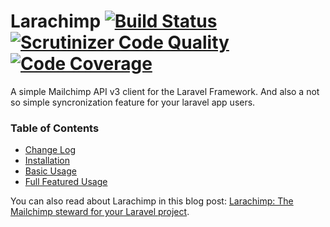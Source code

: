 # Larachimp [![Build Status](https://travis-ci.org/diegocaprioli/larachimp.svg?branch=master)](https://travis-ci.org/diegocaprioli/larachimp) [![Scrutinizer Code Quality](https://scrutinizer-ci.com/g/diegocaprioli/larachimp/badges/quality-score.png?b=master)](https://scrutinizer-ci.com/g/diegocaprioli/larachimp/?branch=0.3) [![Code Coverage](https://scrutinizer-ci.com/g/diegocaprioli/larachimp/badges/coverage.png?b=master)](https://scrutinizer-ci.com/g/diegocaprioli/larachimp/?branch=0.3)

A simple Mailchimp API v3 client for the Laravel Framework.
And also a not so simple syncronization feature for your laravel app users.

### Table of Contents

* [Change Log](/docs/changelog.md)
* [Installation](/docs/installation.md)
* [Basic Usage](/docs/basic-usage.md)
* [Full Featured Usage](/docs/full-featured-usage.md)

You can also read about Larachimp in this blog post: [Larachimp: The Mailchimp steward for your Laravel project](http://www.diegocaprioli.com/larachimp-the-mailchimp-steward-for-your-laravel-project/).



